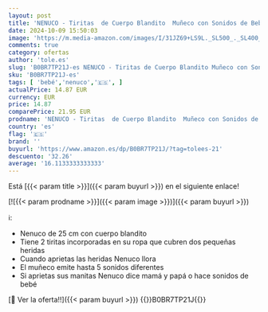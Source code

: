 ```yaml
---
layout: post
title: 'NENUCO - Tiritas  de Cuerpo Blandito  Muñeco con Sonidos de Bebé  Dice Papá y Mamá  llora y se ríe  con Tiritas de Quita y Pon  Juguete para niños pequeños Desde 10 Meses  Famosa  NFN24000 '
date: 2024-10-09 15:50:03
image: 'https://m.media-amazon.com/images/I/31JZ69+LS9L._SL500_._SL400_.jpg'
comments: true
category: ofertas
author: 'tole.es'
slug: 'B0BR7TP21J-es NENUCO - Tiritas de Cuerpo Blandito Muñeco con Sonidos de...'
sku: 'B0BR7TP21J-es'
tags: [ 'bebé','nenuco','🇪🇸', ]
actualPrice: 14.87 EUR
currency: EUR
price: 14.87
comparePrice: 21.95 EUR
prodname: 'NENUCO - Tiritas  de Cuerpo Blandito  Muñeco con Sonidos de Bebé  Dice Papá y Mamá  llora y se ríe  con Tiritas de Quita y Pon  Juguete para niños pequeños Desde 10 Meses  Famosa  NFN24000 '
country: 'es'
flag: '🇪🇸'
brand: ''
buyurl: 'https://www.amazon.es/dp/B0BR7TP21J/?tag=tolees-21'
descuento: '32.26'
average: '16.1133333333333'
---
```


Está [{{< param title >}}]({{< param buyurl >}}) en el siguiente enlace!

[![{{< param prodname >}}]({{< param image >}})]({{< param buyurl >}})

ℹ️:

- Nenuco de 25 cm con cuerpo blandito
- Tiene 2 tiritas incorporadas en su ropa que cubren dos pequeñas heridas
- Cuando aprietas las heridas Nenuco llora
- El muñeco emite hasta 5 sonidos diferentes
- Si aprietas sus manitas Nenuco dice mamá y papá o hace sonidos de bebé

[🛒 Ver la oferta!!]({{< param buyurl >}})
{{<world>}}B0BR7TP21J{{</world>}}
